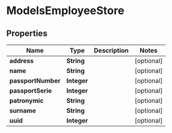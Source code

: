 

# ModelsEmployeeStore

## Properties

Name | Type | Description | Notes
------------ | ------------- | ------------- | -------------
**address** | **String** |  |  [optional]
**name** | **String** |  |  [optional]
**passportNumber** | **Integer** |  |  [optional]
**passportSerie** | **Integer** |  |  [optional]
**patronymic** | **String** |  |  [optional]
**surname** | **String** |  |  [optional]
**uuid** | **Integer** |  |  [optional]



